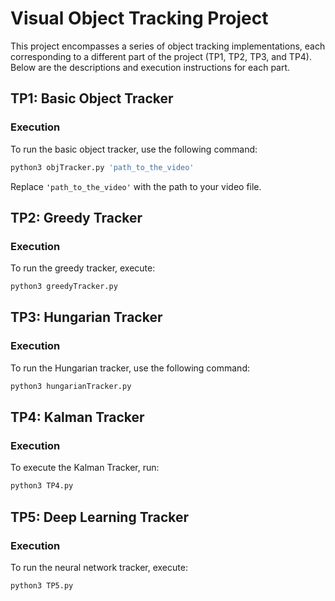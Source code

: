 # Visual Object Tracking Project

This project encompasses a series of object tracking implementations, each corresponding to a different part of the project (TP1, TP2, TP3, and TP4). Below are the descriptions and execution instructions for each part.

## TP1: Basic Object Tracker

### Execution
To run the basic object tracker, use the following command:

```bash
python3 objTracker.py 'path_to_the_video'
```

Replace `'path_to_the_video'` with the path to your video file.

## TP2: Greedy Tracker

### Execution
To run the greedy tracker, execute:

```bash
python3 greedyTracker.py
```

## TP3: Hungarian Tracker

### Execution
To run the Hungarian tracker, use the following command:

```bash
python3 hungarianTracker.py
```


## TP4: Kalman Tracker

### Execution
To execute the Kalman Tracker, run:

```bash
python3 TP4.py
```

## TP5: Deep Learning Tracker

### Execution

To run the neural network tracker, execute:

```bash
python3 TP5.py
```